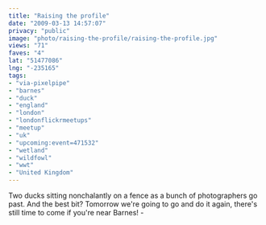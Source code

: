 ```yaml
---
title: "Raising the profile"
date: "2009-03-13 14:57:07"
privacy: "public"
image: "photo/raising-the-profile/raising-the-profile.jpg"
views: "71"
faves: "4"
lat: "51477086"
lng: "-235165"
tags:
- "via-pixelpipe"
- "barnes"
- "duck"
- "england"
- "london"
- "londonflickrmeetups"
- "meetup"
- "uk"
- "upcoming:event=471532"
- "wetland"
- "wildfowl"
- "wwt"
- "United Kingdom"
---
```

Two ducks sitting nonchalantly on a fence as a bunch of photographers go past. And the best bit? Tomorrow we're going to go and do it again, there's still time to come if you're near Barnes! - <a href="/photos/2009/03/13/raising-the-profile"></a>
